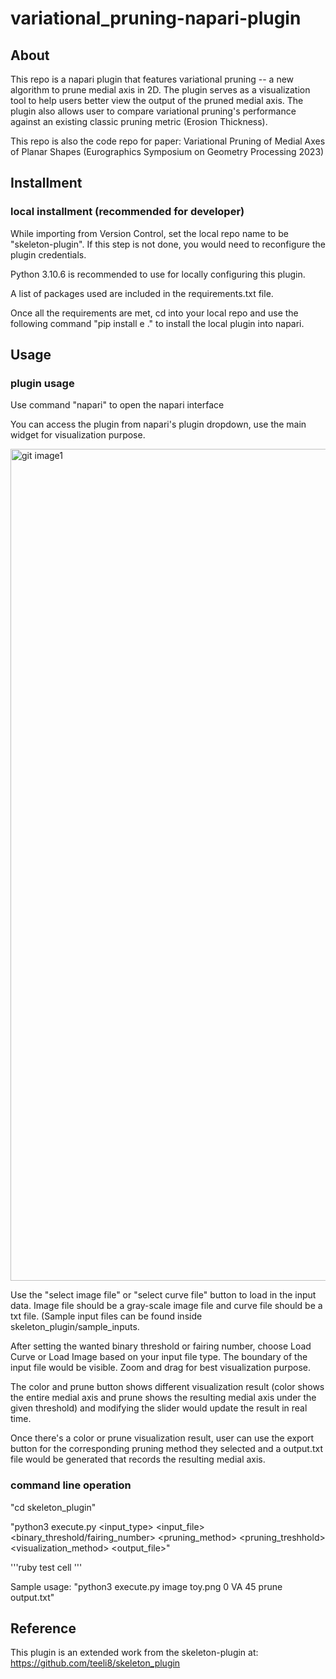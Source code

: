 # variational_pruning-napari-plugin

## About

This repo is a napari plugin that features variational pruning -- a new algorithm to prune medial axis in 2D. The plugin serves as a visualization tool to help users better view the output of the pruned medial axis. The plugin also allows user to compare variational pruning's performance against an existing classic pruning metric (Erosion Thickness).

This repo is also the code repo for paper: Variational Pruning of Medial Axes of Planar Shapes (Eurographics Symposium on Geometry Processing 2023)

## Installment 

### local installment (recommended for developer)
While importing from Version Control, set the local repo name to be "skeleton-plugin". If this step is not done, you would need to reconfigure the plugin credentials.

Python 3.10.6 is recommended to use for locally configuring this plugin. 

A list of packages used are included in the requirements.txt file. 

Once all the requirements are met, cd into your local repo and use the following command "pip install e ." to install the local plugin into napari.

## Usage

### plugin usage

Use command "napari" to open the napari interface

You can access the plugin from napari's plugin dropdown, use the main widget for visualization purpose. 

<img width="1331" alt="git image1" src="https://github.com/peter-rong/variational_pruning-napari-plugin/assets/71267071/21b818e5-1b0d-409e-af83-f452cab3c35c">

Use the "select image file" or "select curve file" button to load in the input data. Image file should be a gray-scale image file and curve file should be a txt file. (Sample input files can be found inside skeleton_plugin/sample_inputs.

After setting the wanted binary threshold or fairing number, choose Load Curve or Load Image based on your input file type. The boundary of the input file would be visible. Zoom and drag for best visualization purpose.

The color and prune button shows different visualization result (color shows the entire medial axis and prune shows the resulting medial axis under the given threshold) and modifying the slider would update the result in real time.

Once there's a color or prune visualization result, user can use the export button for the corresponding pruning method they selected and a output.txt file would be generated that records the resulting medial axis. 


### command line operation

"cd skeleton_plugin"

"python3 execute.py <input_type> <input_file> <binary_threshold/fairing_number> <pruning_method> <pruning_treshhold> <visualization_method> <output_file>"

'''ruby
  test cell
'''

Sample usage: "python3 execute.py image toy.png 0 VA 45 prune output.txt"


## Reference
This plugin is an extended work from the skeleton-plugin at: https://github.com/teeli8/skeleton_plugin

